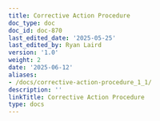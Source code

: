 ```yaml
---
title: Corrective Action Procedure
doc_type: doc
doc_id: doc-870
last_edited_date: '2025-05-25'
last_edited_by: Ryan Laird
version: '1.0'
weight: 2
date: '2025-06-12'
aliases:
- /docs/corrective-action-procedure_1_1/
description: ''
linkTitle: Corrective Action Procedure
type: docs
---
```


<!-- Unsupported block type: table_of_contents -->

<!-- Unsupported block type: unsupported -->
